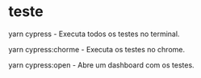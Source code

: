# teste
<p>yarn cypress - Executa todos os testes no terminal.</p>
<p>yarn cypress:chorme - Executa os testes no chrome.</p>
<p>yarn cypress:open - Abre um dashboard com os testes.</p>
